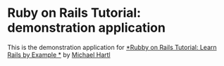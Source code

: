 # Ruby on Rails Tutorial: demonstration application

This is the demonstration application for [*Rubby on Rails Tutorial: Learn Rails by Example *](http://www.google.com) by [Michael Hartl](http://www.google.com)